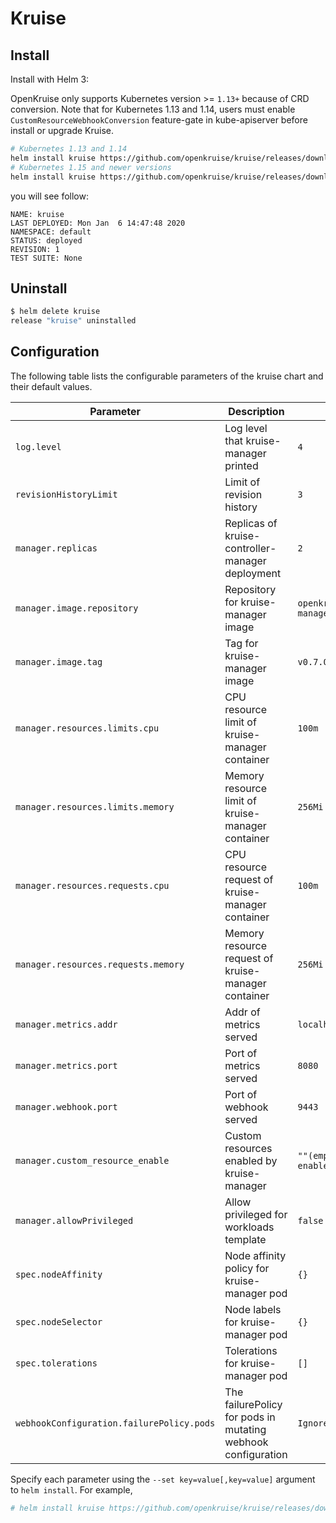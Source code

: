 # Kruise

## Install

Install with Helm 3:

OpenKruise only supports Kubernetes version >= `1.13+` because of CRD conversion.
Note that for Kubernetes 1.13 and 1.14, users must enable `CustomResourceWebhookConversion` feature-gate in kube-apiserver before install or upgrade Kruise.

```bash
# Kubernetes 1.13 and 1.14
helm install kruise https://github.com/openkruise/kruise/releases/download/v0.7.0/kruise-chart.tgz --disable-openapi-validation
# Kubernetes 1.15 and newer versions
helm install kruise https://github.com/openkruise/kruise/releases/download/v0.7.0/kruise-chart.tgz
```

you will see follow:

```
NAME: kruise
LAST DEPLOYED: Mon Jan  6 14:47:48 2020
NAMESPACE: default
STATUS: deployed
REVISION: 1
TEST SUITE: None
```

## Uninstall

```bash
$ helm delete kruise
release "kruise" uninstalled
```

## Configuration

The following table lists the configurable parameters of the kruise chart and their default values.

| Parameter                                 | Description                                                  | Default                       |
| ----------------------------------------- | ------------------------------------------------------------ | ----------------------------- |
| `log.level`                               | Log level that kruise-manager printed                        | `4`                           |
| `revisionHistoryLimit`                    | Limit of revision history                                    | `3`                           |
| `manager.replicas`                        | Replicas of kruise-controller-manager deployment             | `2`                           |
| `manager.image.repository`                | Repository for kruise-manager image                          | `openkruise/kruise-manager`   |
| `manager.image.tag`                       | Tag for kruise-manager image                                 | `v0.7.0`                      |
| `manager.resources.limits.cpu`            | CPU resource limit of kruise-manager container               | `100m`                        |
| `manager.resources.limits.memory`         | Memory resource limit of kruise-manager container            | `256Mi`                       |
| `manager.resources.requests.cpu`          | CPU resource request of kruise-manager container             | `100m`                        |
| `manager.resources.requests.memory`       | Memory resource request of kruise-manager container          | `256Mi`                       |
| `manager.metrics.addr`                    | Addr of metrics served                                       | `localhost`                   |
| `manager.metrics.port`                    | Port of metrics served                                       | `8080`                        |
| `manager.webhook.port`                    | Port of webhook served                                       | `9443`                        |
| `manager.custom_resource_enable`          | Custom resources enabled by kruise-manager                   | `""(empty means all enabled)` |
| `manager.allowPrivileged`                 | Allow privileged for workloads template                      | `false`                       |
| `spec.nodeAffinity`                       | Node affinity policy for kruise-manager pod                  | `{}`                          |
| `spec.nodeSelector`                       | Node labels for kruise-manager pod                           | `{}`                          |
| `spec.tolerations`                        | Tolerations for kruise-manager pod                           | `[]`                          |
| `webhookConfiguration.failurePolicy.pods` | The failurePolicy for pods in mutating webhook configuration | `Ignore`                      |

Specify each parameter using the `--set key=value[,key=value]` argument to `helm install`. For example,

```bash
# helm install kruise https://github.com/openkruise/kruise/releases/download/v0.7.0/kruise-chart.tgz --set manager.log.level=5,manager.custom_resource_enable="CloneSet\,SidecarSet"
```

